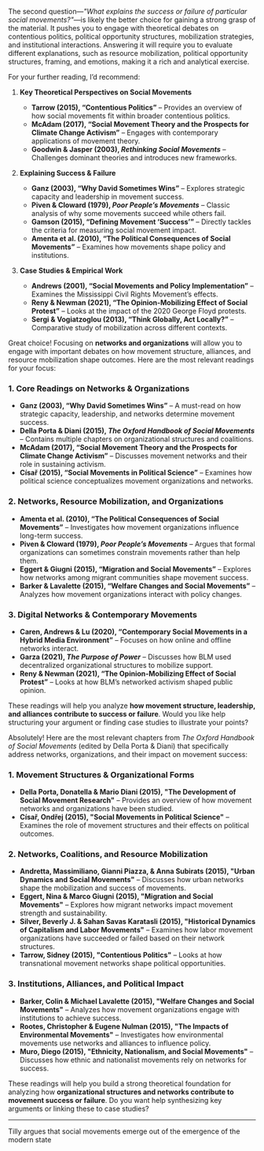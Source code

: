 The second question—_"What explains the success or failure of particular social movements?"_—is likely the better choice for gaining a strong grasp of the material. It pushes you to engage with theoretical debates on contentious politics, political opportunity structures, mobilization strategies, and institutional interactions. Answering it will require you to evaluate different explanations, such as resource mobilization, political opportunity structures, framing, and emotions, making it a rich and analytical exercise.

For your further reading, I’d recommend:

1. **Key Theoretical Perspectives on Social Movements**
    
    - **Tarrow (2015), “Contentious Politics”** – Provides an overview of how social movements fit within broader contentious politics.
    - **McAdam (2017), “Social Movement Theory and the Prospects for Climate Change Activism”** – Engages with contemporary applications of movement theory.
    - **Goodwin & Jasper (2003), _Rethinking Social Movements_** – Challenges dominant theories and introduces new frameworks.
2. **Explaining Success & Failure**
    
    - **Ganz (2003), “Why David Sometimes Wins”** – Explores strategic capacity and leadership in movement success.
    - **Piven & Cloward (1979), _Poor People’s Movements_** – Classic analysis of why some movements succeed while others fail.
    - **Gamson (2015), “Defining Movement ‘Success’”** – Directly tackles the criteria for measuring social movement impact.
    - **Amenta et al. (2010), “The Political Consequences of Social Movements”** – Examines how movements shape policy and institutions.
3. **Case Studies & Empirical Work**
    
    - **Andrews (2001), “Social Movements and Policy Implementation”** – Examines the Mississippi Civil Rights Movement’s effects.
    - **Reny & Newman (2021), “The Opinion-Mobilizing Effect of Social Protest”** – Looks at the impact of the 2020 George Floyd protests.
    - **Sergi & Vogiatzoglou (2013), “Think Globally, Act Locally?”** – Comparative study of mobilization across different contexts.


Great choice! Focusing on **networks and organizations** will allow you to engage with important debates on how movement structure, alliances, and resource mobilization shape outcomes. Here are the most relevant readings for your focus:

### **1. Core Readings on Networks & Organizations**

- **Ganz (2003), “Why David Sometimes Wins”** – A must-read on how strategic capacity, leadership, and networks determine movement success.
- **Della Porta & Diani (2015), _The Oxford Handbook of Social Movements_** – Contains multiple chapters on organizational structures and coalitions.
- **McAdam (2017), “Social Movement Theory and the Prospects for Climate Change Activism”** – Discusses movement networks and their role in sustaining activism.
- **Císař (2015), “Social Movements in Political Science”** – Examines how political science conceptualizes movement organizations and networks.

### **2. Networks, Resource Mobilization, and Organizations**

- **Amenta et al. (2010), “The Political Consequences of Social Movements”** – Investigates how movement organizations influence long-term success.
- **Piven & Cloward (1979), _Poor People’s Movements_** – Argues that formal organizations can sometimes constrain movements rather than help them.
- **Eggert & Giugni (2015), “Migration and Social Movements”** – Explores how networks among migrant communities shape movement success.
- **Barker & Lavalette (2015), “Welfare Changes and Social Movements”** – Analyzes how movement organizations interact with policy changes.

### **3. Digital Networks & Contemporary Movements**

- **Caren, Andrews & Lu (2020), “Contemporary Social Movements in a Hybrid Media Environment”** – Focuses on how online and offline networks interact.
- **Garza (2021), _The Purpose of Power_** – Discusses how BLM used decentralized organizational structures to mobilize support.
- **Reny & Newman (2021), “The Opinion-Mobilizing Effect of Social Protest”** – Looks at how BLM’s networked activism shaped public opinion.

These readings will help you analyze **how movement structure, leadership, and alliances contribute to success or failure**. Would you like help structuring your argument or finding case studies to illustrate your points?

Absolutely! Here are the most relevant chapters from _The Oxford Handbook of Social Movements_ (edited by Della Porta & Diani) that specifically address networks, organizations, and their impact on movement success:

### **1. Movement Structures & Organizational Forms**

- **Della Porta, Donatella & Mario Diani (2015), "The Development of Social Movement Research"** – Provides an overview of how movement networks and organizations have been studied.
- **Císař, Ondřej (2015), "Social Movements in Political Science"** – Examines the role of movement structures and their effects on political outcomes.

### **2. Networks, Coalitions, and Resource Mobilization**

- **Andretta, Massimiliano, Gianni Piazza, & Anna Subirats (2015), "Urban Dynamics and Social Movements"** – Discusses how urban networks shape the mobilization and success of movements.
- **Eggert, Nina & Marco Giugni (2015), "Migration and Social Movements"** – Explores how migrant networks impact movement strength and sustainability.
- **Silver, Beverly J. & Sahan Savas Karatasli (2015), "Historical Dynamics of Capitalism and Labor Movements"** – Examines how labor movement organizations have succeeded or failed based on their network structures.
- **Tarrow, Sidney (2015), "Contentious Politics"** – Looks at how transnational movement networks shape political opportunities.

### **3. Institutions, Alliances, and Political Impact**

- **Barker, Colin & Michael Lavalette (2015), "Welfare Changes and Social Movements"** – Analyzes how movement organizations engage with institutions to achieve success.
- **Rootes, Christopher & Eugene Nulman (2015), "The Impacts of Environmental Movements"** – Investigates how environmental movements use networks and alliances to influence policy.
- **Muro, Diego (2015), "Ethnicity, Nationalism, and Social Movements"** – Discusses how ethnic and nationalist movements rely on networks for success.

These readings will help you build a strong theoretical foundation for analyzing how **organizational structures and networks contribute to movement success or failure**. Do you want help synthesizing key arguments or linking these to case studies?

---

Tilly argues that social movements emerge out of the emergence of the modern state
